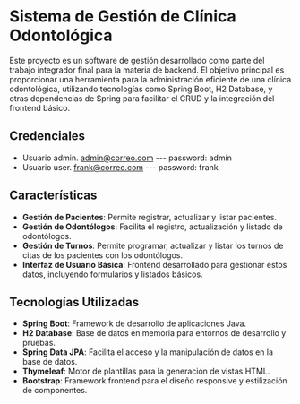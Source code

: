 # Sistema de Gestión de Clínica Odontológica

Este proyecto es un software de gestión desarrollado como parte del trabajo integrador final para la materia de backend. El objetivo principal es proporcionar una 
herramienta para la administración eficiente de una clínica odontológica, utilizando tecnologías como Spring Boot, H2 Database, y otras dependencias de Spring para 
facilitar el CRUD y la integración del frontend básico.

## Credenciales
- Usuario admin. admin@correo.com --- password: admin
- Usuario user. frank@correo.com --- password: frank
## Características

- **Gestión de Pacientes**: Permite registrar, actualizar y listar pacientes.
- **Gestión de Odontólogos**: Facilita el registro, actualización y listado de odontólogos.
- **Gestión de Turnos**: Permite programar, actualizar y listar los turnos de citas de los pacientes con los odontólogos.
- **Interfaz de Usuario Básica**: Frontend desarrollado para gestionar estos datos, incluyendo formularios y listados básicos.

## Tecnologías Utilizadas

- **Spring Boot**: Framework de desarrollo de aplicaciones Java.
- **H2 Database**: Base de datos en memoria para entornos de desarrollo y pruebas.
- **Spring Data JPA**: Facilita el acceso y la manipulación de datos en la base de datos.
- **Thymeleaf**: Motor de plantillas para la generación de vistas HTML.
- **Bootstrap**: Framework frontend para el diseño responsive y estilización de componentes.

